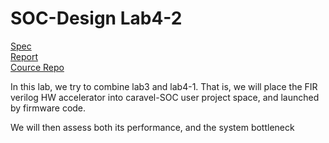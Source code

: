 # SOC-Design Lab4-2

[Spec](./Lab4-2-caravel-fir.pdf)<br>
[Report](./report.md)<br>
[Cource Repo](https://github.com/bol-edu/caravel-soc_fpga-lab/tree/main/lab-caravel_fir)<br>

In this lab, we try to combine lab3 and lab4-1. That is, we will place the FIR verilog HW accelerator into caravel-SOC user project space, and launched by firmware code.

We will then assess both its performance, and the system bottleneck